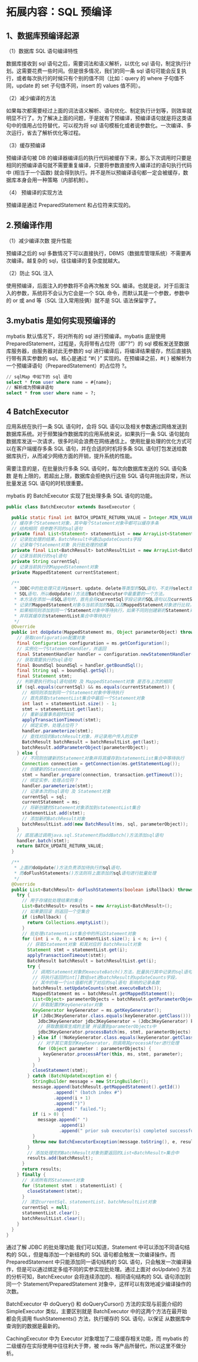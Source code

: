 # 拓展内容：SQL 预编译

## 1、数据库预编译起源

（1）数据库 SQL 语句编译特性

数据库接收到 sql 语句之后，需要词法和语义解析，以优化 sql 语句，制定执行计划。这需要花费一些时间。但是很多情况，我们的同一条 sql 语句可能会反复执行，或者每次执行的时候只有个别的值不同（比如：query 的 where 子句值不同，update 的 set 子句值不同，insert 的 values 值不同）。

（2）减少编译的方法

如果每次都需要经过上面的词法语义解析、语句优化、制定执行计划等，则效率就明显不行了。为了解决上面的问题，于是就有了预编译，预编译语句就是将这类语句中的值用占位符替代，可以视为将 sql 语句模板化或者说参数化。一次编译、多次运行，省去了解析优化等过程。

（3）缓存预编译

预编译语句被 DB 的编译器编译后的执行代码被缓存下来，那么下次调用时只要是相同的预编译语句就不需要重复编译，只要将参数直接传入编译过的语句执行代码中 (相当于一个函数) 就会得到执行。并不是所以预编译语句都一定会被缓存，数据库本身会用一种策略（内部机制）。

（4） 预编译的实现方法

预编译是通过 PreparedStatement 和占位符来实现的。

## 2.预编译作用

（1）减少编译次数 提升性能

预编译之后的 sql 多数情况下可以直接执行，DBMS（数据库管理系统）不需要再次编译。越复杂的 sql，往往编译的复杂度就越大。

（2）防止 SQL 注入

使用预编译，后面注入的参数将不会再次触发 SQL 编译。也就是说，对于后面注入的参数，系统将不会认为它会是一个 SQL 命令，而默认其是一个参数，参数中的 or 或 and 等（SQL 注入常用技俩）就不是 SQL 语法保留字了。

## 3.mybatis 是如何实现预编译的

mybatis 默认情况下，将对所有的 sql 进行预编译。mybatis 底层使用 PreparedStatement，过程是，先将带有占位符（即”?”）的 sql 模板发送至数据库服务器，由服务器对此无参数的 sql 进行编译后，将编译结果缓存，然后直接执行带有真实参数的 sql。核心是通过 “#{ }” 实现的。在预编译之前，#{ } 被解析为一个预编译语句（PreparedStatement）的占位符 ?。

```sql
// sqlMap 中如下的 sql 语句
select * from user where name = #{name};
// 解析成为预编译语句
select * from user where name = ?;
```

## 4 BatchExecutor

应用系统在执行一条 SQL 语句时，会将 SQL 语句以及相关参数通过网络发送到数据库系统。对于频繁操作数据库的应用系统来说，如果执行一条 SQL 语句就向数据库发送一次请求，很多时间会浪费在网络通信上。使用批量处理的优化方式可以在客户端缓存多条 SQL 语句，并在合适的时机将多条 SQL 语句打包发送给数据库执行，从而减少网络方面的开销，提升系统的性能。

需要注意的是，在批量执行多条 SQL 语句时，每次向数据库发送的 SQL 语句条数
是有上限的，若超出上限，数据库会拒绝执行这些 SQL 语句井抛出异常，所以批量发送 SQL 语句的时机很重要。

mybatis 的 BatchExecutor 实现了批处理多条 SQL 语句的功能。

```java
public class BatchExecutor extends BaseExecutor {

  public static final int BATCH_UPDATE_RETURN_VALUE = Integer.MIN_VALUE + 1002;
  // 缓存多个Statement对象，其中每个Statement对象中都可以缓存多条
  // 结构相同 但参数不同的sql语句
  private final List<Statement> statementList = new ArrayList<Statement>();
  // 记录批处理的结果，BatchResult中通过updateCounts字段
  // 记录每个Statement对象 执行批处理的结果
  private final List<BatchResult> batchResultList = new ArrayList<BatchResult>();
  // 记录当前执行的sql语句
  private String currentSql;
  // 记录当前执行的MappedStatement对象
  private MappedStatement currentStatement;

  /**
   * JDBC中的批处理只支持insert、update、delete等类型的SQL语句，不支持select类型的
   * SQL语句，所以doUpdate()方法是BatchExecutor中最重要的一个方法。
   * 本方法在添加一条SQL语句时，首先会将currentSql字段记录的SQL语句以及currentStatement字段
   * 记录的MappedStatement对象与当前添加的SQL以及MappedStatement对象进行比较，
   * 如果相同则添加到同一个Statement对象中等待执行，如果不同则创建新的Statement对象
   * 井将其缓存到statementList集合中等待执行
   */
  @Override
  public int doUpdate(MappedStatement ms, Object parameterObject) throws SQLException {
    // 获取configuration配置对象
    final Configuration configuration = ms.getConfiguration();
    // 实例化一个StatementHandler，并返回
    final StatementHandler handler = configuration.newStatementHandler(this, ms, parameterObject, RowBounds.DEFAULT, null, null);
    // 获取需要执行的sql语句
    final BoundSql boundSql = handler.getBoundSql();
    final String sql = boundSql.getSql();
    final Statement stmt;
    // 判断要执行的sql语句结构 及 MappedStatement对象 是否与上次的相同
    if (sql.equals(currentSql) && ms.equals(currentStatement)) {
      // 相同则添加到同一个Statement对象中等待执行
      // 首先获取statementList集合中最后一个Statement对象
      int last = statementList.size() - 1;
      stmt = statementList.get(last);
      // 重新设置事务超时时间
      applyTransactionTimeout(stmt);
      // 绑定实参，处理占位符？
      handler.parameterize(stmt);
      // 查找对应的BatchResult对象，并记录用户传入的实参
      BatchResult batchResult = batchResultList.get(last);
      batchResult.addParameterObject(parameterObject);
    } else {
      // 不同则创建新的Statement对象井将其缓存到statementList集合中等待执行
      Connection connection = getConnection(ms.getStatementLog());
      // 创建新的Statement对象
      stmt = handler.prepare(connection, transaction.getTimeout());
      // 绑定实参，处理占位符？
      handler.parameterize(stmt);
      // 记录本次的sql语句 及 Statement对象
      currentSql = sql;
      currentStatement = ms;
      // 将新创建的Statement对象添加到statementList集合
      statementList.add(stmt);
      // 添加新的BatchResult对象
      batchResultList.add(new BatchResult(ms, sql, parameterObject));
    }
    // 底层通过调用java.sql.Statement的addBatch()方法添加sql语句
    handler.batch(stmt);
    return BATCH_UPDATE_RETURN_VALUE;
  }

  /**
   * 上面的doUpdate()方法负责添加待执行的sql语句，
   * 而doFlushStatements()方法则将上面添加的sql语句进行批量处理
   */
  @Override
  public List<BatchResult> doFlushStatements(boolean isRollback) throws SQLException {
    try {
      // 用于存储批处理结果的集合
      List<BatchResult> results = new ArrayList<BatchResult>();
      // 如果要回滚 则返回一个空集合
      if (isRollback) {
        return Collections.emptyList();
      }
      // 批处理statementList集合中的所以Statement对象
      for (int i = 0, n = statementList.size(); i < n; i++) {
        // 获取Statement对象 和其对应的 BatchResult对象
        Statement stmt = statementList.get(i);
        applyTransactionTimeout(stmt);
        BatchResult batchResult = batchResultList.get(i);
        try {
          // 调用Statement对象的executeBatch()方法，批量执行其中记录的sql语句
          // 将执行返回的int[]数组set进batchResult的updateCounts字段，
          // 其中的每一个int值都代表了对应的sql语句 影响的记录条数
          batchResult.setUpdateCounts(stmt.executeBatch());
          MappedStatement ms = batchResult.getMappedStatement();
          List<Object> parameterObjects = batchResult.getParameterObjects();
          // 获取配置的KeyGenerator对象
          KeyGenerator keyGenerator = ms.getKeyGenerator();
          if (Jdbc3KeyGenerator.class.equals(keyGenerator.getClass())) {
            Jdbc3KeyGenerator jdbc3KeyGenerator = (Jdbc3KeyGenerator) keyGenerator;
            // 获取数据库生成的主键 并设置到parameterObjects中
            jdbc3KeyGenerator.processBatch(ms, stmt, parameterObjects);
          } else if (!NoKeyGenerator.class.equals(keyGenerator.getClass())) {
            // 对于其它类型的KeyGenerator，则调用其processAfter进行处理
            for (Object parameter : parameterObjects) {
              keyGenerator.processAfter(this, ms, stmt, parameter);
            }
          }
          closeStatement(stmt);
        } catch (BatchUpdateException e) {
          StringBuilder message = new StringBuilder();
          message.append(batchResult.getMappedStatement().getId())
                  .append(" (batch index #")
                  .append(i + 1)
                  .append(")")
                  .append(" failed.");
          if (i > 0) {
            message.append(" ")
                    .append(i)
                    .append(" prior sub executor(s) completed successfully, but will be rolled back.");
          }
          throw new BatchExecutorException(message.toString(), e, results, batchResult);
        }
        // 添加处理完的BatchResult对象到要返回的List<BatchResult>集合中
        results.add(batchResult);
      }
      return results;
    } finally {
      // 关闭所有的Statement对象
      for (Statement stmt : statementList) {
        closeStatement(stmt);
      }
      // 清空currentSql、statementList、batchResultList对象
      currentSql = null;
      statementList.clear();
      batchResultList.clear();
    }
  }
}
```

通过了解 JDBC 的批处理功能 我们可以知道，Statement 中可以添加不同语句结构的 SQL，但是每添加一个新结构的 SQL 语句都会触发一次编译操作。而 PreparedStatement 中只能添加同一语句结构的 SQL 语句，只会触发一次编译操作，但是可以通过绑定多组不同的实参实现批处理。通过上面对 doUpdate() 方法的分析可知，BatchExecutor 会将连续添加的、相同语句结构的 SQL 语句添加到同一个 Statement/PreparedStatement 对象中，这样可以有效地减少编译操作的次数。

BatchExecutor 中 doQuery() 和 doQueryCursor() 方法的实现与前面介绍的 SimpleExecutor 类似，主要区别就是 BatchExecutor 中的这两个方法在最开始都会先调用 flushStatements() 方法，执行缓存的 SQL 语句，以保证 从数据库中查询到的数据是最新的。

CachingExecutor 中为 Executor 对象增加了二级缓存相关功能，而 mybatis 的二级缓存在实际使用中往往利大于弊，被 redis 等产品所替代，所以这里不做分析。